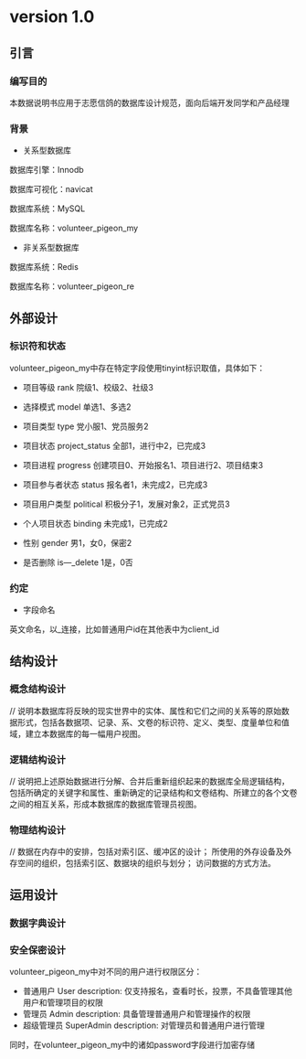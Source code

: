 # version 1.0
## 引言
### 编写目的
 本数据说明书应用于志愿信鸽的数据库设计规范，面向后端开发同学和产品经理
### 背景
- 关系型数据库

 数据库引擎：Innodb
 
 数据库可视化：navicat
 
 数据库系统：MySQL

 数据库名称：volunteer_pigeon_my

- 非关系型数据库

 数据库系统：Redis

 数据库名称：volunteer_pigeon_re
 
## 外部设计
### 标识符和状态
volunteer_pigeon_my中存在特定字段使用tinyint标识取值，具体如下：
- 项目等级 rank
	院级1、校级2、社级3
	
- 选择模式  model
	单选1、多选2
	
- 项目类型 type
	党小服1、党员服务2
	
- 项目状态 project_status
	全部1，进行中2，已完成3
	
- 项目进程   progress
	创建项目0、开始报名1、项目进行2、项目结束3

- 项目参与者状态 status
	报名者1，未完成2，已完成3
	
- 项目用户类型 political
	积极分子1，发展对象2，正式党员3
	
- 个人项目状态  binding
	未完成1，已完成2
	
- 性别  gender
	男1，女0，保密2
	
- 是否删除 is—_delete 
	1是，0否
### 约定
- 字段命名
 
 英文命名，以_连接，比如普通用户id在其他表中为client_id

## 结构设计
### 概念结构设计
// 说明本数据库将反映的现实世界中的实体、属性和它们之间的关系等的原始数据形式，包括各数据项、记录、系、文卷的标识符、定义、类型、度量单位和值域，建立本数据库的每一幅用户视图。
### 逻辑结构设计
// 说明把上述原始数据进行分解、合并后重新组织起来的数据库全局逻辑结构，包括所确定的关键字和属性、重新确定的记录结构和文卷结构、所建立的各个文卷之间的相互关系，形成本数据库的数据库管理员视图。
### 物理结构设计
// 数据在内存中的安排，包括对索引区、缓冲区的设计；
所使用的外存设备及外存空间的组织，包括索引区、数据块的组织与划分；
访问数据的方式方法。

## 运用设计
### 数据字典设计

### 安全保密设计
volunteer_pigeon_my中对不同的用户进行权限区分：
 - 普通用户 User
 	description: 仅支持报名，查看时长，投票，不具备管理其他用户和管理项目的权限
 - 管理员 Admin
 	description: 具备管理普通用户和管理操作的权限
 - 超级管理员 SuperAdmin
 	description: 对管理员和普通用户进行管理
	
同时，在volunteer_pigeon_my中的诸如password字段进行加密存储

